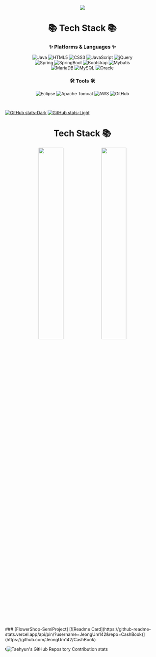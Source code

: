 <div align=center>
	
<img src="https://capsule-render.vercel.app/api?type=waving&color=0:ed9d0b,100:f94001&height=200&section=header&text=JeongUm%20Github!&fontSize=50&fontColor=FDEED6&&fontAlignY=40&animation=fadeIn&fontAlign=73" />

</div>

<div align=center>
	
# 📚 Tech Stack 📚

### ✨ Platforms & Languages ✨

![Java](https://img.shields.io/badge/java-%23ED8B00.svg?style=for-the-badge&logo=openjdk&logoColor=white)
![HTML5](https://img.shields.io/badge/html5-%23E34F26.svg?style=for-the-badge&logo=html5&logoColor=white)
![CSS3](https://img.shields.io/badge/css3-%231572B6.svg?style=for-the-badge&logo=css3&logoColor=white)
![JavaScript](https://img.shields.io/badge/javascript-%23323330.svg?style=for-the-badge&logo=javascript&logoColor=%23F7DF1E)
![jQuery](https://img.shields.io/badge/jquery-%230769AD.svg?style=for-the-badge&logo=jquery&logoColor=white)
<br>
![Spring](https://img.shields.io/badge/spring-%236DB33F.svg?style=for-the-badge&logo=spring&logoColor=white)
![SpringBoot](https://img.shields.io/badge/springBoot-6DB33F?style=for-the-badge&logo=springBoot&logoColor=white)
![Bootstrap](https://img.shields.io/badge/bootstrap-%238511FA.svg?style=for-the-badge&logo=bootstrap&logoColor=white)
![Mybatis](https://img.shields.io/badge/mybatis-000000.svg?style=for-the-badge&logo=Fluentd&logoColor=white)
<br>
![MariaDB](https://img.shields.io/badge/MariaDB-003545?style=for-the-badge&logo=mariadb&logoColor=white)
![MySQL](https://img.shields.io/badge/mysql-%2300f.svg?style=for-the-badge&logo=mysql&logoColor=white)
![Oracle](https://img.shields.io/badge/Oracle-F80000?style=for-the-badge&logo=oracle&logoColor=white)

### 🛠 Tools 🛠
![Eclipse](https://img.shields.io/badge/Eclipse-FE7A16.svg?style=for-the-badge&logo=Eclipse&logoColor=white)
![Apache Tomcat](https://img.shields.io/badge/apache%20tomcat-%23F8DC75.svg?style=for-the-badge&logo=apache-tomcat&logoColor=black)
![AWS](https://img.shields.io/badge/AWS-%23FF9900.svg?style=for-the-badge&logo=amazon-aws&logoColor=white)
![GitHub](https://img.shields.io/badge/github-%23121011.svg?style=for-the-badge&logo=github&logoColor=white)
</div><br>
</div>

[![GitHub stats-Dark](https://github-readme-stats.vercel.app/api?username=JeongUm142&show_icons=true&theme=dark#gh-dark-mode-only)](https://github.com/anuraghazra/github-readme-stats#gh-dark-mode-only)
[![GitHub stats-Light](https://github-readme-stats.vercel.app/api?username=JeongUm142&show_icons=true&theme=default#gh-light-mode-only)](https://github.com/anuraghazra/github-readme-stats#gh-light-mode-only)
	
<div align=center>

#  Tech Stack 📚
<img width="40%" src="https://github-readme-stats.vercel.app/api/pin/?username=jointreeGroupware&repo=jointree" />
<img width="40%" src="https://github-readme-stats.vercel.app/api/pin/?username=Sanlee27&repo=FlowerShop_Lilac" />
</div>
### [FlowerShop-SemiProject]
[![Readme Card](https://github-readme-stats.vercel.app/api/pin/?username=JeongUm142&repo=CashBook)](https://github.com/JeongUm142/CashBook)

📞![Taehyun's GitHub Repository Contribution stats](https://github-contributor-stats.vercel.app/api?username=JeongUm142)

